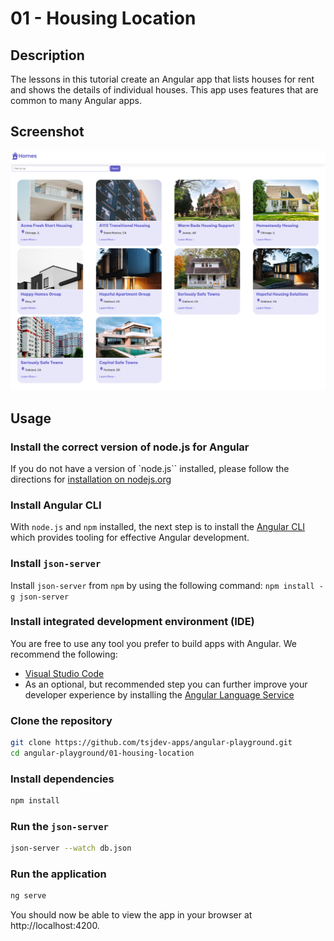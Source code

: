 # 01 - Housing Location

## Description

The lessons in this tutorial create an Angular app that lists houses for rent and shows the details of individual houses. This app uses features that are common to many Angular apps.

## Screenshot

![](docs/sample.png)

## Usage

### Install the correct version of node.js for Angular
If you do not have a version of `node.js`` installed, please follow the directions for [installation on nodejs.org](https://nodejs.org/en/download/)

### Install Angular CLI
With `node.js` and `npm` installed, the next step is to install the [Angular CLI](https://angular.io/cli) which provides tooling for effective Angular development.

### Install `json-server`

Install `json-server` from `npm` by using the following command: `npm install -g json-server`


### Install integrated development environment (IDE)

You are free to use any tool you prefer to build apps with Angular. We recommend the following:

- [Visual Studio Code](https://code.visualstudio.com/)
- As an optional, but recommended step you can further improve your developer experience by installing the [Angular Language Service](https://marketplace.visualstudio.com/items?itemName=Angular.ng-template)

### Clone the repository

```bash
git clone https://github.com/tsjdev-apps/angular-playground.git
cd angular-playground/01-housing-location
```

### Install dependencies

```bash
npm install
```

### Run the `json-server`

```bash
json-server --watch db.json
```

### Run the application

```bash
ng serve
```

You should now be able to view the app in your browser at http://localhost:4200.
